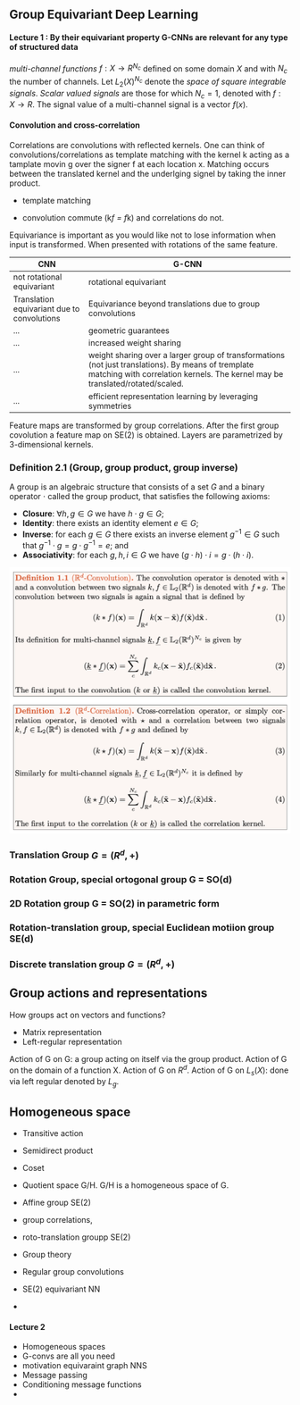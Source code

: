 ## Group Equivariant Deep Learning


#### Lecture 1 : By their equivariant property G-CNNs are relevant for any type of structured data

*multi-channel functions* $f : X → R^{N_c}$ defined on some domain $X$ and with $N_c$ the number of channels.
Let $L_2(X)^{N_c}$ denote the *space of square integrable signals*.
*Scalar valued signals* are those for which $N_c = 1$, denoted with $f: X → R$.
The signal value of a multi-channel signal is a vector $f(x)$.
#### Convolution and cross-correlation
Correlations are convolutions with reflected kernels. One can think of convolutions/correlations as template matching with the kernel k acting as a tamplate movin g over the signer f at each location x. Matching occurs between the translated kernel and the underlging signel by taking the inner product. 

- template matching


- convolution commute (k*f = f*k) and correlations do not. 


Equivariance is important as you would like not to lose information when input is transformed. When presented with rotations of the same feature. 

| CNN  | G-CNN |
|------|-------|
| not rotational equivariant | rotational equivariant|
| Translation equivariant due to convolutions | Equivariance beyond translations due to group convolutions |
| ... | geometric guarantees|
| ... | increased weight sharing|
| ... | weight sharing over a larger group of transformations (not just translations). By means of tremplate matching with correlation kernels. The kernel may be translated/rotated/scaled. |
| ... | efficient representation learning by leveraging symmetries|


Feature maps are transformed by group correlations. After the first group covolution a feature map on SE(2) is obtained. Layers are parametrized by 3-dimensional kernels. 
### Definition 2.1 (Group, group product, group inverse)
A group is an algebraic structure that consists of a set $G$ and a binary operator $\cdot$ called the group product, that satisfies the following axioms:
- **Closure**: $\forall h, g \in G$ we have $h \cdot g \in G$;
- **Identity**: there exists an identity element $e \in G$;
- **Inverse**: for each $g \in G$ there exists an inverse element $g^{-1} \in G$ such that $g^{-1} \cdot g = g \cdot g^{-1} = e$; and
- **Associativity**: for each $g, h, i \in G$ we have $(g \cdot h) \cdot i = g \cdot (h \cdot i)$.

![imgage](images/Rdvoncolution.png)

### Translation Group $G = (R^d,+)$
### Rotation Group, special ortogonal group G = SO(d)
### 2D Rotation group G = SO(2) in parametric form
### Rotation-translation group, special Euclidean motiion group SE(d)
### Discrete translation group $G = (R^d, +)$

## Group actions and representations
How groups act on vectors and functions?
- Matrix representation
- Left-regular representation

Action of G on G: a group acting on itself via the group product.
Action of G on the domain of a function X. 
Action of G on $R^d$.
Action of G on $L_s(X)$: done via left regular denoted by $L_g$.

## Homogeneous space
- Transitive action
- Semidirect product
- Coset
- Quotient space G/H. G/H is a homogeneous space of G.
- Affine group SE(2)


- group correlations,
-  roto-translation groupp SE(2)
  


- Group theory
- Regular group convolutions
- SE(2) equivariant NN
- 
#### Lecture 2
- Homogeneous spaces
- G-convs are all you need
- motivation equivaraint graph NNS
- Message passing
- Conditioning message functions
-
